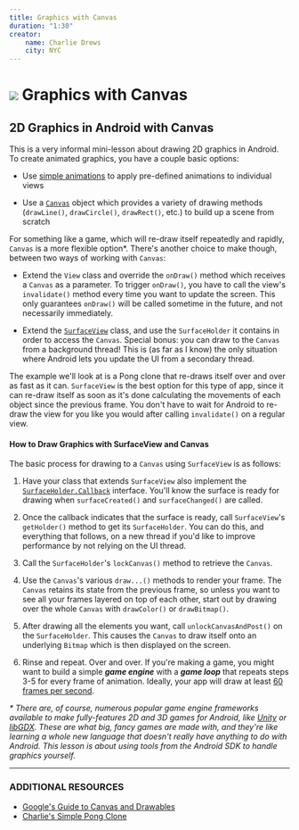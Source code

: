 ```yaml
---
title: Graphics with Canvas
duration: "1:30"
creator:
    name: Charlie Drews
    city: NYC
---
```


# ![](https://ga-dash.s3.amazonaws.com/production/assets/logo-9f88ae6c9c3871690e33280fcf557f33.png) Graphics with Canvas

## 2D Graphics in Android with Canvas

This is a very informal mini-lesson about drawing 2D graphics in Android. To create animated graphics, you have a couple basic options:

- Use [simple animations](../simple-animation) to apply pre-defined animations to individual views

- Use a [`Canvas`](https://developer.android.com/reference/android/graphics/Canvas.html) object which provides a variety of drawing methods (`drawLine()`, `drawCircle()`, `drawRect()`, etc.) to build up a scene from scratch


For something like a game, which will re-draw itself repeatedly and rapidly, `Canvas` is a more flexible option\*. There's another choice to make though, between two ways of working with `Canvas`:

- Extend the `View` class and override the `onDraw()` method which receives a `Canvas` as a parameter. To trigger `onDraw()`, you have to call the view's `invalidate()` method every time you want to update the screen. This only guarantees `onDraw()` will be called sometime in the future, and not necessarily immediately.

- Extend the [`SurfaceView`](https://developer.android.com/reference/android/view/SurfaceView.html) class, and use the `SurfaceHolder` it contains in order to access the `Canvas`. Special bonus: you can draw to the `Canvas` from a background thread! This is (as far as I know) the only situation where Android lets you update the UI from a secondary thread.

The example we'll look at is a Pong clone that re-draws itself over and over as fast as it can. `SurfaceView` is the best option for this type of app, since it can re-draw itself as soon as it's done calculating the movements of each object since the previous frame. You don't have to wait for Android to re-draw the view for you like you would after calling `invalidate()` on a regular view.

#### How to Draw Graphics with SurfaceView and Canvas

The basic process for drawing to a `Canvas` using `SurfaceView` is as follows:

1. Have your class that extends `SurfaceView` also implement the [`SurfaceHolder.Callback`](https://developer.android.com/reference/android/view/SurfaceHolder.Callback.html) interface. You'll know the surface is ready for drawing when `surfaceCreated()` and `surfaceChanged()` are called.

2. Once the callback indicates that the surface is ready, call `SurfaceView`'s `getHolder()` method to get its `SurfaceHolder`. You can do this, and everything that follows, on a new thread if you'd like to improve performance by not relying on the UI thread.

3. Call the `SurfaceHolder`'s `lockCanvas()` method to retrieve the `Canvas`.

4. Use the `Canvas`'s various `draw...()` methods to render your frame. The `Canvas` retains its state from the previous frame, so unless you want to see all your frames layered on top of each other, start out by drawing over the whole `Canvas` with `drawColor()` or `drawBitmap()`.

5. After drawing all the elements you want, call `unlockCanvasAndPost()` on the `SurfaceHolder`. This causes the `Canvas` to draw itself onto an underlying `Bitmap` which is then displayed on the screen.

6. Rinse and repeat. Over and over. If you're making a game, you might want to build a simple **_game engine_** with a **_game loop_** that repeats steps 3-5 for every frame of animation. Ideally, your app will draw at least [60 frames per second](https://www.youtube.com/watch?v=CaMTIgxCSqU).


_\* There are, of course, numerous popular game engine frameworks available to make fully-features 2D and 3D games for Android, like [Unity](http://unity3d.com/) or [libGDX](https://github.com/libgdx/libgdx/). These are what big, fancy games are made with, and they're like learning a whole new language that doesn't really have anything to do with Android. This lesson is about using tools from the Android SDK to handle graphics yourself._

---

### ADDITIONAL RESOURCES

- [Google's Guide to Canvas and Drawables](https://developer.android.com/guide/topics/graphics/2d-graphics.html)
- [Charlie's Simple Pong Clone](https://github.com/charlesdrews/pongish)
